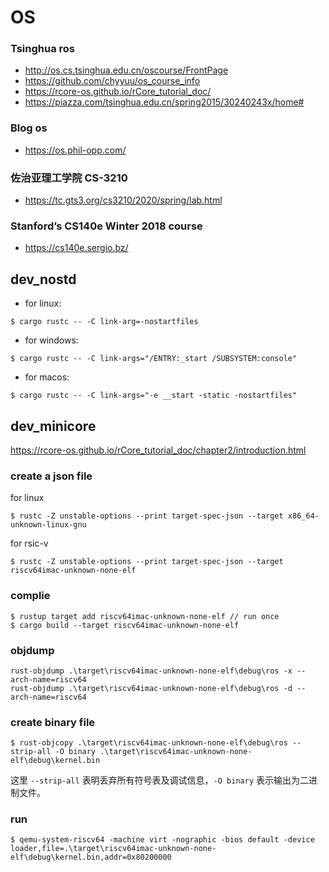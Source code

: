 # OS
### Tsinghua ros
- http://os.cs.tsinghua.edu.cn/oscourse/FrontPage
- https://github.com/chyyuu/os_course_info
- https://rcore-os.github.io/rCore_tutorial_doc/
- https://piazza.com/tsinghua.edu.cn/spring2015/30240243x/home#

### Blog os
- https://os.phil-opp.com/

### 佐治亚理工学院 CS-3210
- https://tc.gts3.org/cs3210/2020/spring/lab.html

### Stanford’s CS140e Winter 2018 course
- https://cs140e.sergio.bz/

## dev_nostd
- for linux: 
``` shell
$ cargo rustc -- -C link-arg=-nostartfiles
```
- for windows: 
``` shell
$ cargo rustc -- -C link-args="/ENTRY:_start /SUBSYSTEM:console"
```
- for macos: 
``` shell
$ cargo rustc -- -C link-args="-e __start -static -nostartfiles"
```

## dev_minicore

https://rcore-os.github.io/rCore_tutorial_doc/chapter2/introduction.html

### create a json file
for linux
``` shell
$ rustc -Z unstable-options --print target-spec-json --target x86_64-unknown-linux-gnu
```

for rsic-v
``` shell
$ rustc -Z unstable-options --print target-spec-json --target riscv64imac-unknown-none-elf
```

### complie
``` shell
$ rustup target add riscv64imac-unknown-none-elf // run once
$ cargo build --target riscv64imac-unknown-none-elf
```

### objdump
``` shell
rust-objdump .\target\riscv64imac-unknown-none-elf\debug\ros -x --arch-name=riscv64
rust-objdump .\target\riscv64imac-unknown-none-elf\debug\ros -d --arch-name=riscv64
```

### create binary file
``` shell
$ rust-objcopy .\target\riscv64imac-unknown-none-elf\debug\ros --strip-all -O binary .\target\riscv64imac-unknown-none-elf\debug\kernel.bin
```
这里 ```--strip-all``` 表明丢弃所有符号表及调试信息，```-O binary``` 表示输出为二进制文件。

### run
``` shell
$ qemu-system-riscv64 -machine virt -nographic -bios default -device loader,file=.\target\riscv64imac-unknown-none-elf\debug\kernel.bin,addr=0x80200000
```